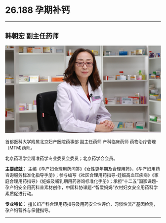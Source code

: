 # 26.188 孕期补钙

---

## 韩朝宏 副主任药师

![1685344326748](image/c26_188/1685344326748.png)

首都医科大学附属北京妇产医院药事部 副主任药师 产科临床药师 药物治疗管理（MTM)药师。

北京药理学会精准药学专业委员会委员；北京药学会会员。

**主要成就：** 主编《孕产妇合理用药问答》《女性更年期及合理用药》，《孕产妇用药咨询服务标准化指导手册》；参与编写《社区合理用药指导-妊娠高血压疾病》《家庭合理用药指导》《妊娠及哺乳期用药咨询标准化手册》；承担“十二五”国家课题-孕产妇安全用药科普素材创作，中国科协课题-“智爱妈妈”农村妇女安全用药科学素质促进行动。

**专业特长：** 擅长妇产科合理用药指导及用药安全性评价，习惯性流产基因检测，孕产妇营养与保健指导。

---
